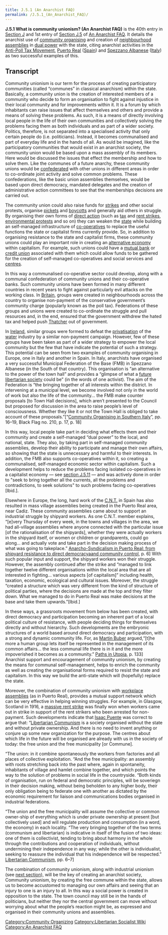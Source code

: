 ```yaml
---
title: J.5.1 (An Anarchist FAQ)
permalink: /J.5.1_(An_Anarchist_FAQ)/
---
```


**J.5.1 What is community unionism? (An Anarchist FAQ)** is the 40th
entry in [Section
J](Section_J:_What_do_anarchists_do?_(An_Anarchist_FAQ).md "wikilink") and
1st entry of [Section
J.5](J.5_What_alternative_social_organisations_do_anarchists_create?.md "wikilink")
of [An Anarchist FAQ](An_Anarchist_FAQ.md "wikilink"). It details the
anarchist use of [community organising](Community_Organising.md "wikilink")
and creation of [neighbourhood
assemblies](Democratic_Assembly.md "wikilink") in [dual
power](Dual_Power.md "wikilink") with the state, citing anarchist
activities in the [Anti-Poll Tax
Movement](Anti-Poll_Tax_Movement.md "wikilink"), [Puerto
Real](Puerto_Real.md "wikilink") ([Spain](Spain.md "wikilink")) and [Spezzano
Albanese](Spezzano_Albanese.md "wikilink") ([Italy](Italy.md "wikilink")) as
two successful examples of this.

## Transcript

Community unionism is our term for the process of creating participatory
communities (called “communes” in classical anarchism) within the state.
Basically, a community union is the creation of interested members of a
community who decide to form an organisation to fight against injustice
in their local community and for improvements within it. It is a forum
by which inhabitants can raise issues that affect themselves and others
and provide a means of solving these problems. As such, it is a means of
directly involving local people in the life of their own communities and
collectively solving the problems facing them as both individuals and as
part of a wider society. Politics, therefore, is not separated into a
specialised activity that only certain people do (i.e. politicians).
Instead, it becomes communalised and part of everyday life and in the
hands of all. As would be imagined, like the participatory communities
that would exist in an anarchist society, the community union would be
based upon a mass assembly of its members. Here would be discussed the
issues that effect the membership and how to solve them. Like the
communes of a future anarchy, these community unions would be
[confederated](Confederation.md "wikilink") with other unions in different
areas in order to co-ordinate joint activity and solve common problems.
These confederations, like the basic union assemblies themselves, would
be based upon direct democracy, mandated delegates and the creation of
administrative action committees to see that the memberships decisions
are carried out.

The community union could also raise funds for
[strikes](Strike.md "wikilink") and other social protests, organise
[pickets](Picket.md "wikilink") and [boycotts](Boycott.md "wikilink") and
generally aid others in struggle. By organising their own forms of
[direct action](Direct_Action.md "wikilink") (such as
[tax](Tax_Strike.md "wikilink") and [rent strikes](Rent_Strike.md "wikilink"),
[environmental protests](Environmentalism.md "wikilink") and so on) they
can weaken the [state](State_(Polity).md "wikilink") while building an
self-managed infrastructure of [co-operatives](Cooperative.md "wikilink")
to replace the useful functions the state or capitalist firms currently
provide. So, in addition to organising resistance to the state and
capitalist firms, these community unions could play an important role in
creating an [alternative economy](Solidarity_Economy.md "wikilink") within
capitalism. For example, such unions could have a [mutual
bank](Mutual_Banking.md "wikilink") or [credit
union](Credit_Union.md "wikilink") associated with them which could allow
funds to be gathered for the creation of self-managed co-operatives and
social services and [centres](Social_Center.md "wikilink").

In this way a communalised co-operative sector could develop, along with
a communal confederation of community unions and their co-operative
banks. Such community unions have been formed in many different
countries in recent years to fight against particularly evil attacks on
the working class. In [Britain](United_Kingdom.md "wikilink"), groups were
created in neighbourhoods across the country to organise non-payment of
the conservative government’s community charge (popularly known as the
poll tax). Federations of these groups and unions were created to
co-ordinate the struggle and pull resources and, in the end, ensured
that the government withdrew the hated tax and helped push
[Thatcher](Magaret_Thatcher.md "wikilink") out of government.

In [Ireland](Ireland.md "wikilink"), similar groups were formed to defeat
the [privatisation](privatisation.md "wikilink") of the
[water](water.md "wikilink") industry by a similar non-payment campaign.
However, few of these groups have been taken as part of a wider strategy
to empower the local community but the few that have indicate the
potential of such a strategy. This potential can be seen from two
examples of community organising in Europe, one in Italy and another in
Spain. In Italy, anarchists have organised a very successful Municipal
Federation of the Base (FMB) in Spezzano Albanese (in the South of that
country). This organisation is “an alternative to the power of the town
hall” and provides a “glimpse of what a [future libertarian
society](List_of_Libertarian_Socialist_Societies.md "wikilink") could be”
(in the words of one activist). The aim of the Federation is “the
bringing together of all interests within the district. In intervening
at a municipal level, we become involved not only in the world of work
but also the life of the community... the FMB make counter proposals
\[to Town Hall decisions\], which aren’t presented to the Council but
proposed for discussion in the area to raise people’s level of
consciousness. Whether they like it or not the Town Hall is obliged to
take account of these proposals.”\[“[Community Organising in Southern
Italy](Community_Organising_in_Southern_Italy_(Pamphlet).md "wikilink")”,
pp. 16–19, Black Flag no. 210, p. 17, p. 18\]

In this way, local people take part in deciding what effects them and
their community and create a self-managed “dual power” to the local, and
national, state. They also, by taking part in self-managed community
assemblies, develop their ability to participate and manage their own
affairs, so showing that the state is unnecessary and harmful to their
interests. In addition, the FMB also supports co-operatives within it,
so creating a communalised, self-managed economic sector within
capitalism. Such a development helps to reduce the problems facing
isolated co-operatives in a capitalist economy — see [section
J.5.11](J.5.11_If_workers_really_want_self-management,_why_aren’t_there_more_producer_co-operatives?_(An_Anarchist_FAQ).md "wikilink")
— and was actively done in order to "seek to bring together all the
currents, all the problems and contradictions, to seek solutions" to
such problems facing co-operatives \[Ibid.\].

Elsewhere in Europe, the long, hard work of the
[C.N.T.](National_Confederation_of_Labour_(Spain).md "wikilink") in Spain
has also resulted in mass village assemblies being created in the Puerto
Real area, near Cadiz. These community assemblies came about to support
an industrial struggle by shipyard workers. As one C.N.T. member
explains, “\[e\]very Thursday of every week, in the towns and villages
in the area, we had all-village assemblies where anyone connected with
the particular issue \[of the rationalisation of the shipyards\],
whether they were actually workers in the shipyard itself, or women or
children or grandparents, could go along... and actually vote and take
part in the decision making process of what was going to takeplace.”
[Anarcho-Syndicalism in Puerto Real: from shipyard resistance to direct
democracyaand community
control]([Anarcho-Syndicalism_in_Puerto_Real_(Pamphlet).md "wikilink"), p.
6\] With such popular input and support, the shipyard workers won their
struggle. However, the assembly continued after the strike and “managed
to link together twelve different organisations within the local area
that are all interested in fighting... various aspects \[of
capitalism\]” including health, taxation, economic, ecological and
cultural issues. Moreover, the struggle “created a structure which was
very different from the kind of structure of political parties, where
the decisions are made at the top and they filter down. What we managed
to do in Puerto Real was make decisions at the base and take them
upwards.”\[Ibid.\]

In these ways, a grassroots movement from below has been created, with
direct democracy and participation becoming an inherent part of a local
political culture of resistance, with people deciding things for
themselves directly and without hierarchy. Such developments are the
embryonic structures of a world based around direct democracy and
participation, with a strong and dynamic community life. For, as [Martin
Buber](Martin_Buber.md "wikilink") argued,“\[t\]he more a human group lets
itself be represented in the management of its common affairs... the
less communal life there is in it and the more impoverished it becomes
as a community.” [Paths in Utopia]([Paths_in_Utopia_(Book).md "wikilink"),
p. 133\] Anarchist support and encouragement of community unionism, by
creating the means for communal self-management, helps to enrich the
community as well as creating the organisational forms required to
resist the state and capitalism. In this way we build the anti-state
which will (hopefully) replace the state.

Moreover, the combination of community unionism with [workplace
assemblies](Workers'_Council.md "wikilink") (as in Puerto Real), provides a
mutual support network which can be very effective in helping winning
struggles. For example, in Glasgow, Scotland in 1916, a [massive rent
strike](Glasgow_Rent_Strike_(1915).md "wikilink") was finally won when
workers came out in strike in support of the rent strikers who been
arrested for non-payment. Such developments indicate that [Isaac
Puente](Isaac_Puente.md "wikilink") was correct to argue that:
“[Libertarian Communism](Anarcho-Communism.md "wikilink") is a society
organised without the state and without private ownership. And there is
no need to invent anything or conjure up some new organization for the
purpose. The centres about which life in the future will be organised
are already with us in the society of today: the free union and the free
municipality \[or Commune\].

“The union: in it combine spontaneously the workers from factories and
all places of collective exploitation. “And the free municipality: an
assembly with roots stretching back into the past where, again in
spontaneity, inhabitants of village and hamlet combine together, and
which points the way to the solution of problems in social life in the
countryside. “Both kinds of organisation, run on federal and democratic
principles, will be soveriegn in their decision making, without being
beholden to any higher body, their only obligation being to federate one
with another as dictated by the economic requirement for liaison and
communications bodies organised in industrial federations.

“The union and the free municipality will assume the collective or
common owner-ship of everything which is under private ownership at
present \[but collectively used\] and will regulate production and
consumption (in a word, the economy) in each locality. “The very
bringing together of the two terms (communism and libertarian) is
indicative in itself of the fusion of two ideas: one of them is
collectivist, tending to bring about harmony in the whole through the
contributions and cooperation of individuals, without undermining their
independence in any way; while the other is individualist, seeking to
reassure the individual that his independence will be respected.”
[Libertarian
Communism]([Libertarian_Communism_(Pamphlet_by_Isaac_Puente).md "wikilink"),
pp. 6–7\]

The combination of community unionism, along with industrial unionism
(see [next
section](J.5.2_Why_do_anarchists_support_industrial_unionism?_(An_Anarchist_FAQ).md "wikilink")),
will be the key of creating an anarchist society, Community unionism, by
creating the free commune within the state, allows us to become
accustomed to managing our own affairs and seeing that an injury to one
is an injury to all. In this way a social power is created in opposition
to the state. The town council may still be in the hands of politicians,
but neither they nor the central government can move without worrying
about what the people’s reaction might be, as expressed and organised in
their community unions and assemblies.

[Category:Community
Organizing](Category:Community_Organizing.md "wikilink")
[Category:Libertarian Socialist
Wiki](Category:Libertarian_Socialist_Wiki.md "wikilink") [Category:An
Anarchist FAQ](Category:An_Anarchist_FAQ.md "wikilink")